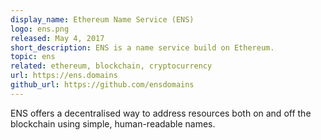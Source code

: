 ```yaml
---
display_name: Ethereum Name Service (ENS)
logo: ens.png
released: May 4, 2017
short_description: ENS is a name service build on Ethereum.
topic: ens
related: ethereum, blockchain, cryptocurrency
url: https://ens.domains
github_url: https://github.com/ensdomains
---
```

ENS offers a decentralised way to address resources both on and off the blockchain using simple, human-readable names.
